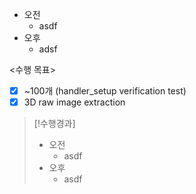 - 오전
	- asdf
- 오후
	- adsf

<수행 목표>
- [x] ~100개 (handler_setup verification test)
- [x] 3D raw image extraction

>[!수행경과]
>- 오전
>	- asdf
>- 오후
>	- asdf
